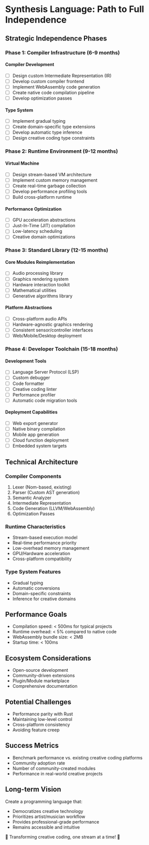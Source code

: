 # Synthesis Language: Path to Full Independence

## Strategic Independence Phases

### Phase 1: Compiler Infrastructure (6-9 months)
#### Compiler Development
- [ ] Design custom Intermediate Representation (IR)
- [ ] Develop custom compiler frontend
- [ ] Implement WebAssembly code generation
- [ ] Create native code compilation pipeline
- [ ] Develop optimization passes

#### Type System
- [ ] Implement gradual typing
- [ ] Create domain-specific type extensions
- [ ] Develop automatic type inference
- [ ] Design creative coding type constraints

### Phase 2: Runtime Environment (9-12 months)
#### Virtual Machine
- [ ] Design stream-based VM architecture
- [ ] Implement custom memory management
- [ ] Create real-time garbage collection
- [ ] Develop performance profiling tools
- [ ] Build cross-platform runtime

#### Performance Optimization
- [ ] GPU acceleration abstractions
- [ ] Just-In-Time (JIT) compilation
- [ ] Low-latency scheduling
- [ ] Creative domain optimizations

### Phase 3: Standard Library (12-15 months)
#### Core Modules Reimplementation
- [ ] Audio processing library
- [ ] Graphics rendering system
- [ ] Hardware interaction toolkit
- [ ] Mathematical utilities
- [ ] Generative algorithms library

#### Platform Abstractions
- [ ] Cross-platform audio APIs
- [ ] Hardware-agnostic graphics rendering
- [ ] Consistent sensor/controller interfaces
- [ ] Web/Mobile/Desktop deployment

### Phase 4: Developer Toolchain (15-18 months)
#### Development Tools
- [ ] Language Server Protocol (LSP)
- [ ] Custom debugger
- [ ] Code formatter
- [ ] Creative coding linter
- [ ] Performance profiler
- [ ] Automatic code migration tools

#### Deployment Capabilities
- [ ] Web export generator
- [ ] Native binary compilation
- [ ] Mobile app generation
- [ ] Cloud function deployment
- [ ] Embedded system targets

## Technical Architecture

### Compiler Components
1. Lexer (Nom-based, existing)
2. Parser (Custom AST generation)
3. Semantic Analyzer
4. Intermediate Representation
5. Code Generation (LLVM/WebAssembly)
6. Optimization Passes

### Runtime Characteristics
- Stream-based execution model
- Real-time performance priority
- Low-overhead memory management
- GPU/Hardware acceleration
- Cross-platform compatibility

### Type System Features
- Gradual typing
- Automatic conversions
- Domain-specific constraints
- Inference for creative domains

## Performance Goals
- Compilation speed: < 500ms for typical projects
- Runtime overhead: < 5% compared to native code
- WebAssembly bundle size: < 2MB
- Startup time: < 100ms

## Ecosystem Considerations
- Open-source development
- Community-driven extensions
- Plugin/Module marketplace
- Comprehensive documentation

## Potential Challenges
- Performance parity with Rust
- Maintaining low-level control
- Cross-platform consistency
- Avoiding feature creep

## Success Metrics
- Benchmark performance vs. existing creative coding platforms
- Community adoption rate
- Number of community-created modules
- Performance in real-world creative projects

## Long-term Vision
Create a programming language that:
- Democratizes creative technology
- Prioritizes artist/musician workflow
- Provides professional-grade performance
- Remains accessible and intuitive

🚀 Transforming creative coding, one stream at a time! 🎨